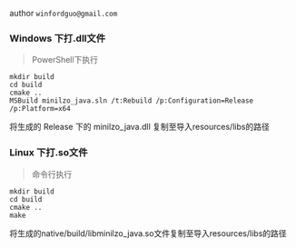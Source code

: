 author `winfordguo@gmail.com`


### Windows 下打.dll文件
> PowerShell下执行
```shell
mkdir build
cd build
cmake ..
MSBuild minilzo_java.sln /t:Rebuild /p:Configuration=Release /p:Platform=x64
```
将生成的 Release 下的 minilzo_java.dll 复制至导入resources/libs的路径


### Linux 下打.so文件
> 命令行执行
```shell
mkdir build
cd build
cmake ..
make
```
将生成的native/build/libminilzo_java.so文件复制至导入resources/libs的路径